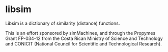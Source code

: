 libsim
======

Libsim is a dictionary of similarity (distance) functions. 

This is an effort sponsored by simMachines, and through the
Propymes Grant FP-034-12 from the Costa Rican Ministry of
Science and Technology and CONICIT (National Council for Scientific and Technological Research).  